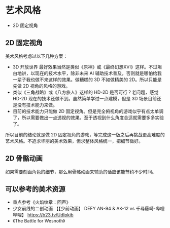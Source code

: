# 艺术风格

- 2D 固定视角

## 2D 固定视角

美术风格考虑过以下几种方案：

- 3D 开放世界 最好效果当然是类似《原神》或《最终幻想XVI》这样。不过坦白地讲，以现在的技术水平，除非未来 AI 辅助技术普及，否则就是哪怕给我一辈子我也做不来这样的效果。做糟糕的 3D 不如做精美的 2D。所以只能是先做 2D 视角的风格的游戏。
- 类似《三角战略》或《八方旅人》这样的 HD-2D 是否可行？老问题，感觉 HD-2D 现在的技术还做不到。虽然简单学过一点建模，但是 3D 场景目前还是没有技术能力来做。
- 目前的技术能力只能做 2D 固定视角。但是完全俯视角的游戏似乎有点太单调了，所以需要做出一点透视的效果。至于透视到什么角度合适就需要多多实验了。

所以目前的结论就是做 2D 固定视角的游戏，等完成这一版之后再挑战更高难度的艺术风格。不追求华丽的美术效果，但求整体风格统一，把细节做好。

## 2D 骨骼动画

如果需要刻画角色的细节，那么用骨骼动画来辅助的话应该能节约不少时间。

## 可以参考的美术资源

- 重点参考《火焰纹章：回声》
- 少女前线的二创动画 【【少前动画】 DEFY AN-94 & AK-12 vs 千尋藤崎-哔哩哔哩】 https://b23.tv/UdIpkib
- 《The Battle for Wesnoth》
